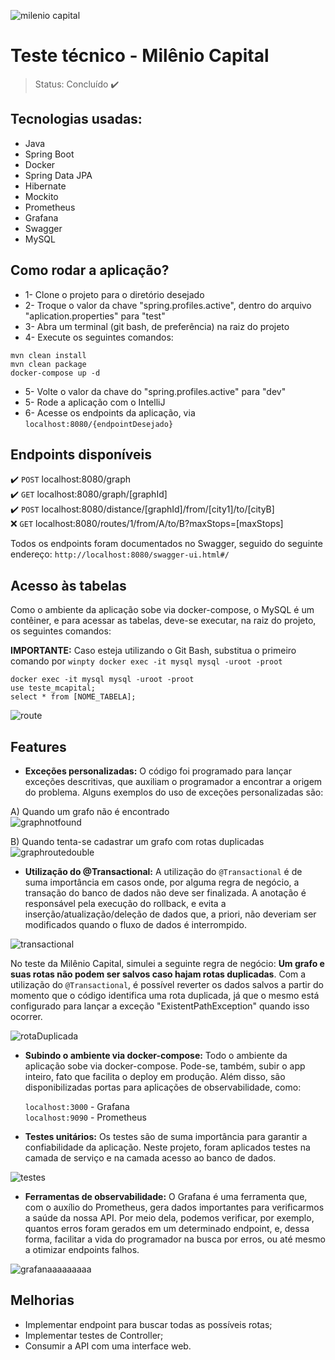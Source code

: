 ![milenio capital](https://user-images.githubusercontent.com/80921933/166538142-3d177de7-8596-4ebf-a9c4-997287fa70f1.png)
# Teste técnico - Milênio Capital

>Status: Concluído ✔️

## Tecnologias usadas:

+ Java
+ Spring Boot
+ Docker
+ Spring Data JPA
+ Hibernate
+ Mockito
+ Prometheus
+ Grafana
+ Swagger
+ MySQL

## Como rodar a aplicação?

+ 1- Clone o projeto para o diretório desejado
+ 2- Troque o valor da chave "spring.profiles.active", dentro do arquivo "aplication.properties" para "test"
+ 3- Abra um terminal (git bash, de preferência) na raiz do projeto
+ 4- Execute os seguintes comandos:

```
mvn clean install
mvn clean package
docker-compose up -d
```

+ 5- Volte o valor da chave do "spring.profiles.active" para "dev"
+ 5- Rode a aplicação com o IntelliJ
+ 6- Acesse os endpoints da aplicação, via `localhost:8080/{endpointDesejado}`

## Endpoints disponíveis

✔️ `POST` localhost:8080/graph<br> 
✔️ `GET` localhost:8080/graph/[graphId] <br> 
✔️ `POST` localhost:8080/distance/[graphId]/from/[city1]/to/[cityB] <br> 
❌ `GET` localhost:8080/routes/1/from/A/to/B?maxStops=[maxStops] 

Todos os endpoints foram documentados no Swagger, seguido do seguinte endereço:
`http://localhost:8080/swagger-ui.html#/`

## Acesso às tabelas

Como o ambiente da aplicação sobe via docker-compose, o MySQL é um contêiner, e para acessar as tabelas, deve-se executar, na raiz do projeto, os seguintes comandos:

<b>IMPORTANTE:</b> Caso esteja utilizando o Git Bash, substitua o primeiro comando por `winpty docker exec -it mysql mysql -uroot -proot`
```
docker exec -it mysql mysql -uroot -proot
use teste_mcapital;
select * from [NOME_TABELA];
```
![route](https://user-images.githubusercontent.com/80921933/166553435-f53c0c8f-e51b-4bde-820d-ae0054972360.png)



## Features

+ <b>Exceções personalizadas:</b> O código foi programado para lançar exceções descritivas, que auxiliam o programador a encontrar a origem do problema. Alguns exemplos do uso de exceções personalizadas são:

A) Quando um grafo não é encontrado<br>
![graphnotfound](https://user-images.githubusercontent.com/80921933/166590562-620bc102-6799-41cb-9317-abefafa0cd8c.png)


B) Quando tenta-se cadastrar um grafo com rotas duplicadas<br>
![graphroutedouble](https://user-images.githubusercontent.com/80921933/166589874-376810b4-0917-4df2-bb87-3e91be9bef57.png)

+ <b>Utilização do @Transactional:</b> A utilização do `@Transactional` é de suma importância em casos onde, por alguma regra de negócio, a transação do banco de dados não deve ser finalizada. A anotação é responsável pela execução do rollback, e evita a inserção/atualização/deleção de dados que, a priori, não deveriam ser modificados quando o fluxo de dados é interrompido.

![transactional](https://user-images.githubusercontent.com/80921933/166587537-c6b8b546-1e8e-48b2-a037-64293292d550.png)

No teste da Milênio Capital, simulei a seguinte regra de negócio: <b>Um grafo e suas rotas não podem ser salvos caso hajam rotas duplicadas</b>. Com a utilização do `@Transactional`, é possível reverter os dados salvos a partir do momento que o código identifica uma rota duplicada, já que o mesmo está configurado para lançar a exceção "ExistentPathException" quando isso ocorrer.

![rotaDuplicada](https://user-images.githubusercontent.com/80921933/166587693-419b4280-e6bc-4cc3-a913-39d00f046f40.png)


+ <b>Subindo o ambiente via docker-compose:</b> Todo o ambiente da aplicação sobe via docker-compose. Pode-se, também, subir o app inteiro, fato que facilita o deploy em produção. Além disso, são disponibilizadas portas para aplicações de observabilidade, como:

  `localhost:3000` - Grafana <br>
  `localhost:9090` - Prometheus
  
+ <b>Testes unitários:</b> Os testes são de suma importância para garantir a confiabilidade da aplicação. Neste projeto, foram aplicados testes na camada de serviço e na camada acesso ao banco de dados.

![testes](https://user-images.githubusercontent.com/80921933/166562548-fd0a521b-c8fa-4921-b867-f69a3a3fc77b.png)


+ <b>Ferramentas de observabilidade:</b> O Grafana é uma ferramenta que, com o auxílio do Prometheus, gera dados importantes para verificarmos a saúde da nossa API. Por meio dela, podemos verificar, por exemplo, quantos erros foram gerados em um determinado endpoint, e, dessa forma, facilitar a vida do programador na busca por erros, ou até mesmo a otimizar endpoints falhos.

![grafanaaaaaaaaa](https://user-images.githubusercontent.com/80921933/166611935-fc209a83-f502-44a6-be1e-0e36079efc9c.png)


## Melhorias

+ Implementar endpoint para buscar todas as possíveis rotas;
+ Implementar testes de Controller;
+ Consumir a API com uma interface web. 
